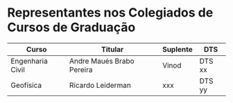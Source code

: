 # Representantes nos Colegiados de Cursos de Graduação


Curso | Titular | Suplente | DTS
------|---------|----------|----
Engenharia Civil|Andre Maués Brabo Pereira|Vinod|DTS xx
Geofísica|Ricardo Leiderman|xxx|DTS yy 


